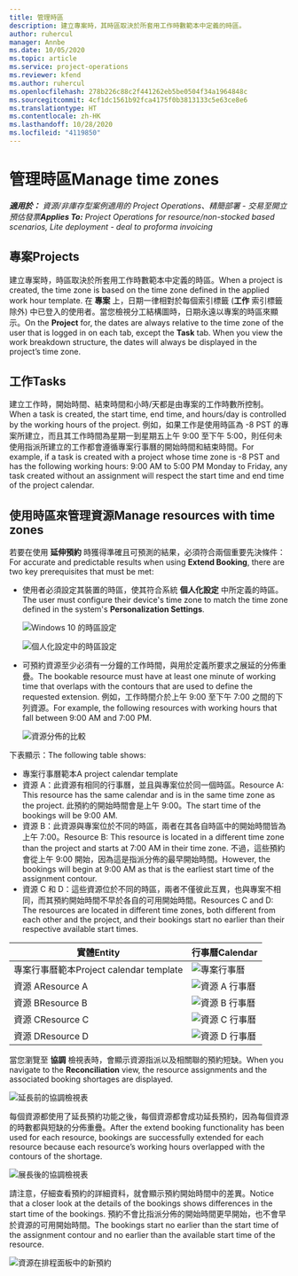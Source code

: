 ```yaml
---
title: 管理時區
description: 建立專案時，其時區取決於所套用工作時數範本中定義的時區。
author: ruhercul
manager: Annbe
ms.date: 10/05/2020
ms.topic: article
ms.service: project-operations
ms.reviewer: kfend
ms.author: ruhercul
ms.openlocfilehash: 278b226c88c2f441262eb5be0504f34a1964848c
ms.sourcegitcommit: 4cf1dc1561b92fca4175f0b3813133c5e63ce8e6
ms.translationtype: HT
ms.contentlocale: zh-HK
ms.lasthandoff: 10/28/2020
ms.locfileid: "4119850"
---
```

# <a name="manage-time-zones"></a><span data-ttu-id="97e92-103">管理時區</span><span class="sxs-lookup"><span data-stu-id="97e92-103">Manage time zones</span></span>

<span data-ttu-id="97e92-104">_**適用於：** 資源/非庫存型案例適用的 Project Operations、精簡部署 - 交易至開立預估發票_</span><span class="sxs-lookup"><span data-stu-id="97e92-104">_**Applies To:** Project Operations for resource/non-stocked based scenarios, Lite deployment - deal to proforma invoicing_</span></span>


## <a name="projects"></a><span data-ttu-id="97e92-105">專案</span><span class="sxs-lookup"><span data-stu-id="97e92-105">Projects</span></span>

<span data-ttu-id="97e92-106">建立專案時，時區取決於所套用工作時數範本中定義的時區。</span><span class="sxs-lookup"><span data-stu-id="97e92-106">When a project is created, the time zone is based on the time zone defined in the applied work hour template.</span></span> <span data-ttu-id="97e92-107">在 **專案** 上，日期一律相對於每個索引標籤 (**工作** 索引標籤除外) 中已登入的使用者。當您檢視分工結構圖時，日期永遠以專案的時區來顯示。</span><span class="sxs-lookup"><span data-stu-id="97e92-107">On the **Project** for, the dates are always relative to the time zone of the user that is logged in on each tab, except the **Task** tab. When you view the work breakdown structure, the dates will always be displayed in the project’s time zone.</span></span>

## <a name="tasks"></a><span data-ttu-id="97e92-108">工作</span><span class="sxs-lookup"><span data-stu-id="97e92-108">Tasks</span></span>

<span data-ttu-id="97e92-109">建立工作時，開始時間、結束時間和小時/天都是由專案的工作時數所控制。</span><span class="sxs-lookup"><span data-stu-id="97e92-109">When a task is created, the start time, end time, and hours/day is controlled by the working hours of the project.</span></span> <span data-ttu-id="97e92-110">例如，如果工作是使用時區為 -8 PST 的專案所建立，而且其工作時間為星期一到星期五上午 9:00 至下午 5:00，則任何未使用指派所建立的工作都會遵循專案行事曆的開始時間和結束時間。</span><span class="sxs-lookup"><span data-stu-id="97e92-110">For example, if a task is created with a project whose time zone is -8 PST and has the following working hours: 9:00 AM to 5:00 PM Monday to Friday, any task created without an assignment will respect the start time and end time of the project calendar.</span></span>

## <a name="manage-resources-with-time-zones"></a><span data-ttu-id="97e92-111">使用時區來管理資源</span><span class="sxs-lookup"><span data-stu-id="97e92-111">Manage resources with time zones</span></span>

<span data-ttu-id="97e92-112">若要在使用 **延伸預約** 時獲得準確且可預測的結果，必須符合兩個重要先決條件：</span><span class="sxs-lookup"><span data-stu-id="97e92-112">For accurate and predictable results when using **Extend Booking**, there are two key prerequisites that must be met:</span></span>  

- <span data-ttu-id="97e92-113">使用者必須設定其裝置的時區，使其符合系統 **個人化設定** 中所定義的時區。</span><span class="sxs-lookup"><span data-stu-id="97e92-113">The user must configure their device's time zone to match the time zone defined in the system's **Personalization Settings**.</span></span>
 
  ![Windows 10 的時區設定](media/reconcile-assignments-03.png)

  ![個人化設定中的時區設定](media/reconcile-assignments-04.png)
 
- <span data-ttu-id="97e92-116">可預約資源至少必須有一分鐘的工作時間，與用於定義所要求之展延的分佈重疊。</span><span class="sxs-lookup"><span data-stu-id="97e92-116">The bookable resource must have at least one minute of working time that overlaps with the contours that are used to define the requested extension.</span></span> <span data-ttu-id="97e92-117">例如，工作時間介於上午 9:00 至下午 7:00 之間的下列資源。</span><span class="sxs-lookup"><span data-stu-id="97e92-117">For example, the following resources with working hours that fall between 9:00 AM and 7:00 PM.</span></span> 

  ![資源分佈的比較](media/reconcile-assignments-05.png)

<span data-ttu-id="97e92-119">下表顯示：</span><span class="sxs-lookup"><span data-stu-id="97e92-119">The following table shows:</span></span>

- <span data-ttu-id="97e92-120">專案行事曆範本</span><span class="sxs-lookup"><span data-stu-id="97e92-120">A project calendar template</span></span>
- <span data-ttu-id="97e92-121">資源 A：此資源有相同的行事曆，並且與專案位於同一個時區。</span><span class="sxs-lookup"><span data-stu-id="97e92-121">Resource A: This resource has the same calendar and is in the same time zone as the project.</span></span> <span data-ttu-id="97e92-122">此預約的開始時間會是上午 9:00。</span><span class="sxs-lookup"><span data-stu-id="97e92-122">The start time of the bookings will be 9:00 AM.</span></span>
- <span data-ttu-id="97e92-123">資源 B：此資源與專案位於不同的時區，兩者在其各自時區中的開始時間皆為上午 7:00。</span><span class="sxs-lookup"><span data-stu-id="97e92-123">Resource B: This resource is located in a different time zone than the project and starts at 7:00 AM in their time zone.</span></span> <span data-ttu-id="97e92-124">不過，這些預約會從上午 9:00 開始，因為這是指派分佈的最早開始時間。</span><span class="sxs-lookup"><span data-stu-id="97e92-124">However, the bookings will begin at 9:00 AM as that is the earliest start time of the assignment contour.</span></span>
- <span data-ttu-id="97e92-125">資源 C 和 D：這些資源位於不同的時區，兩者不僅彼此互異，也與專案不相同，而其預約開始時間不早於各自的可用開始時間。</span><span class="sxs-lookup"><span data-stu-id="97e92-125">Resources C and D: The resources are located in different time zones, both different from each other and the project, and their bookings start no earlier than their respective available start times.</span></span>

|<span data-ttu-id="97e92-126">實體</span><span class="sxs-lookup"><span data-stu-id="97e92-126">Entity</span></span>  |<span data-ttu-id="97e92-127">行事曆</span><span class="sxs-lookup"><span data-stu-id="97e92-127">Calendar</span></span>  |
|-|-|
|<span data-ttu-id="97e92-128">專案行事曆範本</span><span class="sxs-lookup"><span data-stu-id="97e92-128">Project calendar template</span></span>   | ![專案行事曆](media/reconcile-assignments-06.png) |
|<span data-ttu-id="97e92-130">資源 A</span><span class="sxs-lookup"><span data-stu-id="97e92-130">Resource A</span></span>  | ![資源 A 行事曆](media/reconcile-assignments-06.png) |
|<span data-ttu-id="97e92-132">資源 B</span><span class="sxs-lookup"><span data-stu-id="97e92-132">Resource B</span></span>  |  ![資源 B 行事曆](media/reconcile-assignments-07.png) |
|<span data-ttu-id="97e92-134">資源 C</span><span class="sxs-lookup"><span data-stu-id="97e92-134">Resource C</span></span>  |  ![資源 C 行事曆](media/reconcile-assignments-08.png) |
|<span data-ttu-id="97e92-136">資源 D</span><span class="sxs-lookup"><span data-stu-id="97e92-136">Resource D</span></span>  | ![資源 D 行事曆](media/reconcile-assignments-09.png)  |
 
<span data-ttu-id="97e92-138">當您瀏覽至 **協調** 檢視表時，會顯示資源指派以及相關聯的預約短缺。</span><span class="sxs-lookup"><span data-stu-id="97e92-138">When you navigate to the **Reconciliation** view, the resource assignments and the associated booking shortages are displayed.</span></span>

![延長前的協調檢視表](media/reconcile-assignments-10.png)

<span data-ttu-id="97e92-140">每個資源都使用了延長預約功能之後，每個資源都會成功延長預約，因為每個資源的時數都與短缺的分佈重疊。</span><span class="sxs-lookup"><span data-stu-id="97e92-140">After the extend booking functionality has been used for each resource, bookings are successfully extended for each resource because each resource’s working hours overlapped with the contours of the shortage.</span></span>

![展長後的協調檢視表](media/reconcile-assignments-11.png) 

<span data-ttu-id="97e92-142">請注意，仔細查看預約的詳細資料，就會顯示預約開始時間中的差異。</span><span class="sxs-lookup"><span data-stu-id="97e92-142">Notice that a closer look at the details of the bookings shows differences in the start time of the bookings.</span></span> <span data-ttu-id="97e92-143">預約不會比指派分佈的開始時間更早開始，也不會早於資源的可用開始時間。</span><span class="sxs-lookup"><span data-stu-id="97e92-143">The bookings start no earlier than the start time of the assignment contour and no earlier than the available start time of the resource.</span></span>

![資源在排程面板中的新預約](media/reconcile-assignments-12.png)
